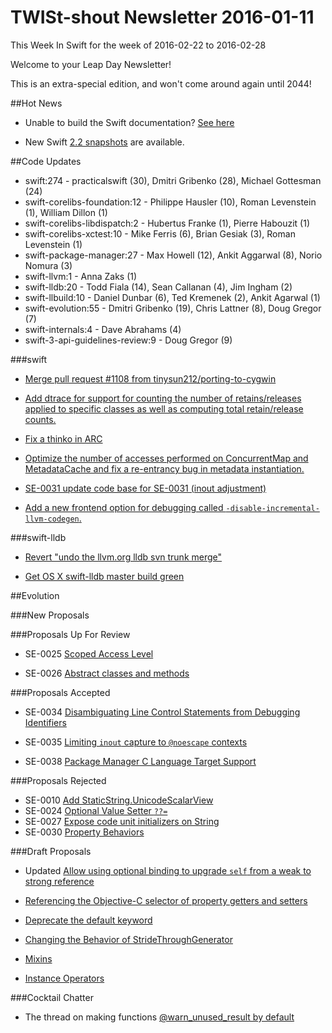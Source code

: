 # TWISt-shout Newsletter 2016-01-11
This Week In Swift for the week of 2016-02-22 to 2016-02-28

Welcome to your Leap Day Newsletter!

This is an extra-special edition, and won't come around again until 2044!

##Hot News

* Unable to build the Swift documentation? [See here](http://thread.gmane.org/gmane.comp.lang.swift.devel/1038)

* New Swift [2.2 snapshots](http://article.gmane.org/gmane.comp.lang.swift.devel/1222) are available.

##Code Updates

* swift:274 - practicalswift (30), Dmitri Gribenko (28), Michael Gottesman (24)
* swift-corelibs-foundation:12 - Philippe Hausler (10), Roman Levenstein (1), William Dillon (1)
* swift-corelibs-libdispatch:2 - Hubertus Franke (1), Pierre Habouzit (1)
* swift-corelibs-xctest:10 - Mike Ferris (6), Brian Gesiak (3), Roman Levenstein (1)
* swift-package-manager:27 - Max Howell (12), Ankit Aggarwal (8), Norio Nomura (3)
* swift-llvm:1 - Anna Zaks (1)
* swift-lldb:20 - Todd Fiala (14), Sean Callanan (4), Jim Ingham (2)
* swift-llbuild:10 - Daniel Dunbar (6), Ted Kremenek (2), Ankit Agarwal (1)
* swift-evolution:55 - Dmitri Gribenko (19), Chris Lattner (8), Doug Gregor (7)
* swift-internals:4 - Dave Abrahams (4)
* swift-3-api-guidelines-review:9 - Doug Gregor (9)

###swift
  
* [Merge pull request #1108 from tinysun212/porting-to-cygwin](https://github.com/apple/swift/commit/723559526475551de6c8211961c7f355279b85ef)

* [Add dtrace for support for counting the number of retains/releases applied to specific classes as well as computing total retain/release counts.](https://github.com/apple/swift/commit/aec916c212470692dcadb57e03ea4af623dce7af)

* [Fix a thinko in ARC](https://github.com/apple/swift/commit/6a9a430f683ae7235eec058eb1e06da8608139b3)

* [Optimize the number of accesses performed on ConcurrentMap
and MetadataCache and fix a re-entrancy bug in metadata
instantiation.](https://github.com/apple/swift/commit/fc261045a5c19342a8d8f5a7a0924ab8913bea20)

* [SE-0031 update code base for SE-0031 (inout adjustment)](https://github.com/apple/swift/commit/13b5c8f3bca346a6f3fd6b82a8922f489e1000c1)
  
* [Add a new frontend option for debugging called `-disable-incremental-llvm-codegen`.](https://github.com/apple/swift/commit/aebc5baf84be8910e74c98d19dd4112f5f4c00c6)

###swift-lldb

* [Revert "undo the llvm.org lldb svn trunk merge"](https://github.com/apple/swift-lldb/commit/45b60689698b8d66e0de5517d9cfe2396a6093c4)

* [Get OS X swift-lldb master build green](https://github.com/apple/swift-lldb/commit/a4899c8b4074e3d78564d09db97f877945c41eef)

##Evolution

###New Proposals

###Proposals Up For Review
* SE-0025 [Scoped Access Level](https://github.com/apple/swift-evolution/blob/master/proposals/0025-scoped-access-level.md)

* SE-0026 [Abstract classes and methods](https://github.com/apple/swift-evolution/blob/master/proposals/0026-abstract-classes-and-methods.md)

###Proposals Accepted
* SE-0034 [Disambiguating Line Control Statements from Debugging Identifiers](https://github.com/apple/swift-evolution/blob/master/proposals/0034-disambiguating-line.md)

* SE-0035 [Limiting `inout` capture to `@noescape` contexts](https://github.com/apple/swift-evolution/blob/master/proposals/0035-limit-inout-capture.md)

* SE-0038 [Package Manager C Language Target Support](https://github.com/apple/swift-evolution/blob/master/proposals/0038-swiftpm-c-language-targets.md)

###Proposals Rejected
* SE-0010 [Add StaticString.UnicodeScalarView](http://article.gmane.org/gmane.comp.lang.swift.evolution/7697)
* SE-0024 [Optional Value Setter `??=`](http://article.gmane.org/gmane.comp.lang.swift.evolution/7694)
* SE-0027 [Expose code unit initializers on String](http://article.gmane.org/gmane.comp.lang.swift.evolution/7695)
* SE-0030 [Property Behaviors](http://article.gmane.org/gmane.comp.lang.swift.evolution/7735)
  
###Draft Proposals
* Updated [Allow using optional binding to upgrade `self` from a weak to strong reference](https://gist.github.com/emaloney/4bfcb21aaced15af8884)

* [Referencing the Objective-C selector of property getters and setters](http://article.gmane.org/gmane.comp.lang.swift.evolution/7780)

* [Deprecate the default keyword](https://github.com/narrativium/swift-evolution/blob/6367d55c453b1e8050f5e84e071f0287ff99662f/NNNN-deprecate-the-default-keyword.md)

* [Changing the Behavior of StrideThroughGenerator](https://gist.github.com/erica/03c398c06f6c47824429)

* [Mixins](https://gist.github.com/Anton3/f0550922c1be0fc5447c)

* [Instance Operators](https://gist.github.com/vmartinelli/67d6ad234c7a4e14f8d5)

###Cocktail Chatter
* The thread on making functions [@warn_unused_result by default](http://thread.gmane.org/gmane.comp.lang.swift.evolution/7746/focus=7993) 

